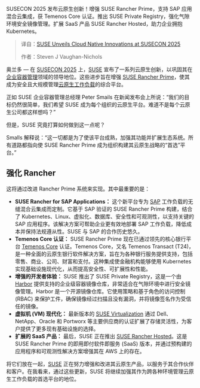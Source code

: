 
<!--
title: SUSE在SUSECON 2025大会上发布云原生创新成果
cover: https://cdn.thenewstack.io/media/2025/03/15f5feef-susecon-2025.png
summary: SUSECON 2025 发布云原生创新！增强 SUSE Rancher Prime，支持 SAP 应用混合云集成，获 Temenos Core 认证。推出 SUSE Private Registry，强化气隙环境安全镜像管理。扩展 SaaS 产品 SUSE Rancher Hosted，助力企业拥抱 Kubernetes。
-->

SUSECON 2025 发布云原生创新！增强 SUSE Rancher Prime，支持 SAP 应用混合云集成，获 Temenos Core 认证。推出 SUSE Private Registry，强化气隙环境安全镜像管理。扩展 SaaS 产品 SUSE Rancher Hosted，助力企业拥抱 Kubernetes。

> 译自：[SUSE Unveils Cloud Native Innovations at SUSECON 2025](https://thenewstack.io/suse-unveils-cloud-native-innovations-at-susecon-2025/)
> 
> 作者：Steven J Vaughan-Nichols

奥兰多 — 在 [SUSECON 2025](https://www.suse.com/susecon/) 上，[SUSE](https://www.suse.com/) 宣布了一系列云原生创新，以巩固其在[企业容器管理](https://thenewstack.io/introduction-to-containers/)领域的领导地位。这些进步旨在增强 [SUSE Rancher Prime](https://www.rancher.com/products/rancher-platform)，使其成为安全且大规模管理[云原生工作负载](https://thenewstack.io/cloud-native/)的综合平台。

正如 SUSE 企业容器管理总经理 Peter Smails 在新闻发布会上所说：“我们的目标仍然很简单，我们希望 SUSE 成为每个组织的云原生平台。难道不是每个云原生公司都这样想吗？”

但是，SUSE 究竟打算如何做到这一点呢？

Smalls 解释说：“这一切都是为了使该平台成熟，加强其功能并扩展生态系统。所有道路都指向使 SUSE Rancher Prime 成为组织构建其云原生战略的“首选”平台。”

## 强化 Rancher

这将通过改进 Rancher Prime 系统来实现。其中最重要的是：

- **SUSE Rancher for SAP Applications：** 这个新平台专为 [SAP](https://www.sap.com/index.html) 工作负载的无缝混合云集成而定制。它基于 SAP 验证的 SUSE Rancher Prime 构建，结合了 Kubernetes、Linux、虚拟化、数据库、安全性和可观测性，以支持关键的 SAP 应用程序。该解决方案可帮助企业更有效地部署 SAP 工作负载，降低成本并保持法规遵从性。SUSE 与 SAP 的合作历史悠久。
- **Temenos Core 认证：** SUSE Rancher Prime 现在已通过领先的核心银行平台 [Temenos Core](https://www.temenos.com/products/core-banking/) 认证。Temenos Core，又名 Temenos Transact (T24)，是一种全面的云原生银行软件解决方案，旨在为各种银行服务提供支持，包括零售、商业、公司、财富和支付。这种集成使金融机构能够使用 Kubernetes 实现基础设施现代化，从而提高安全性、可扩展性和性能。
- **增强的开发者体验：** SUSE 推出了 SUSE Private Registry，这是一个由 [Harbor](https://goharbor.io/) 提供支持的企业级容器镜像仓库，非常适合在气隙环境中进行安全镜像管理。Harbor 是一个开源镜像仓库。它使用策略和基于角色的访问控制 (RBAC) 来保护工件，确保镜像经过扫描且没有漏洞，并将镜像签名作为受信任的镜像。
- **虚拟机 (VM) 现代化：** 最新版本的 [SUSE Virtualization](https://documentation.suse.com/sles/15-SP6/html/SLES-all/chap-virtualization-introduction.html) 通过 Dell、NetApp、Oracle 和 Portworx 等主要供应商的认证扩展了存储灵活性，为客户提供了更多现有基础设施的选择。
- **扩展的 SaaS 产品：** 最后，SUSE 正在推出 [SUSE Rancher Hosted](https://www.suse.com/support/kb/doc/?id=000020155)。这是 SUSE Rancher Prime 的即用即付软件即服务 (SaaS) 版本，并通过预构建的应用程序和可观测性解决方案增强其在 AWS 上的存在。

将它们放在一起，[SUSE](https://thenewstack.io/suse-combines-stackstate-rancher-for-kubernetes-observability/) 正在努力增强和改进其云原生产品，以服务于其合作伙伴和客户。在我看来，通过这些更新，SUSE 将继续加强其作为跨各种环境管理云原生工作负载的首选平台的地位。